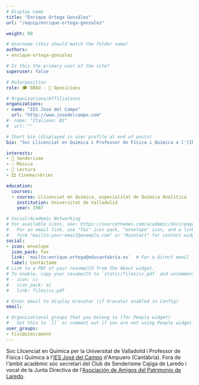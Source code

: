 ```yaml
---
# Display name
title: "Enrique Ortega González"
url: "/equip/enrique-ortega-gonzalez"

weight: 90

# Username (this should match the folder name)
authors:
- enrique-ortega-gonzalez

# Is this the primary user of the site?
superuser: false

# Role/position
role: 🎓 EBAU · 📝 Oposicions

# Organizations/Affiliations
organizations:
- name: "IES José del Campo"
  url: "http://www.josedelcampo.com"
#- name: "Italiano: B2"
#  url: ""  

# Short bio (displayed in user profile at end of posts)
bio: "Soc Llicenciat en Química i Professor de Física i Química a l'[IES José del Campo](http://www.josedelcampo.com) d'Ampuero (Cantàbria)."

interests:
- 🥾 Senderisme
- 🎶 Música
- 📖 Lectura
- 🎞️ Cinema/sèries

education:
  courses:
  - course: Llicenciat en Química, especialitat de Química Analítica
    institution: Universitat de Valladolid
    year: 1987  

# Social/Academic Networking
# For available icons, see: https://sourcethemes.com/academic/docs/page-builder/#icons
#   For an email link, use "fas" icon pack, "envelope" icon, and a link in the
#   form "mailto:your-email@example.com" or "#contact" for contact widget.
social:
- icon: envelope
  icon_pack: fas
  link: 'mailto:enrique.ortega@educantabria.es'  # For a direct email link, use "mailto:test@example.org".
  label: Contáctame
# Link to a PDF of your resume/CV from the About widget.
# To enable, copy your resume/CV to `static/files/cv.pdf` and uncomment the lines below.
# - icon: cv
#   icon_pack: ai
#   link: files/cv.pdf

# Enter email to display Gravatar (if Gravatar enabled in Config)
email:

# Organizational groups that you belong to (for People widget)
#   Set this to `[]` or comment out if you are not using People widget.
user_groups:
- FisiQuímicament
---
```


Soc Llicenciat en Química per la Universitat de Valladolid i Professor de Física i Química a l'[IES José del Campo](http://www.josedelcampo.com) d'Ampuero (Cantàbria). Fora de l'àmbit acadèmic sóc secretari del Club de Senderisme Cajiga de Laredo i vocal de la Junta Directiva de l'[Asociación de Amigos del Patrimonio de Laredo](http://amigosdelpatrimoniodelaredo.es).